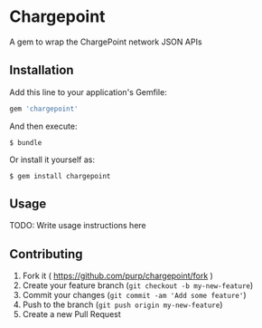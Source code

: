 # Chargepoint

A gem to wrap the ChargePoint network JSON APIs

## Installation

Add this line to your application's Gemfile:

```ruby
gem 'chargepoint'
```

And then execute:

    $ bundle

Or install it yourself as:

    $ gem install chargepoint

## Usage

TODO: Write usage instructions here

## Contributing

1. Fork it ( https://github.com/purp/chargepoint/fork )
2. Create your feature branch (`git checkout -b my-new-feature`)
3. Commit your changes (`git commit -am 'Add some feature'`)
4. Push to the branch (`git push origin my-new-feature`)
5. Create a new Pull Request
